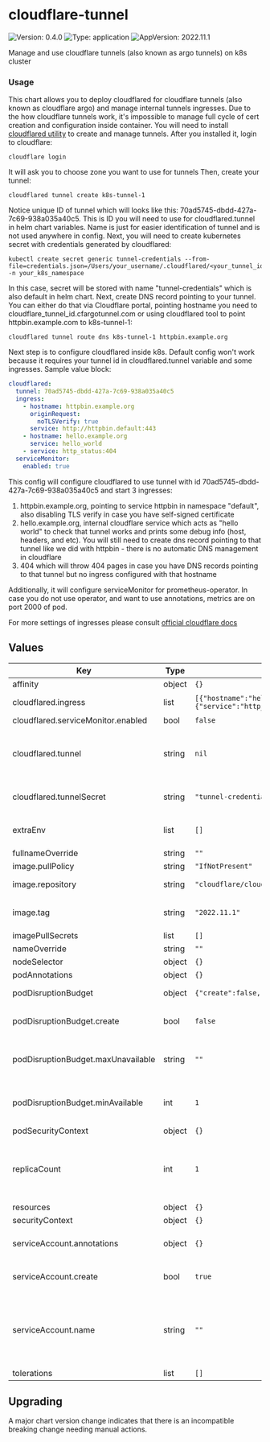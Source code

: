 # cloudflare-tunnel

![Version: 0.4.0](https://img.shields.io/badge/Version-0.4.0-informational?style=flat-square) ![Type: application](https://img.shields.io/badge/Type-application-informational?style=flat-square) ![AppVersion: 2022.11.1](https://img.shields.io/badge/AppVersion-2022.11.1-informational?style=flat-square)

Manage and use cloudflare tunnels (also known as argo tunnels) on k8s cluster

### Usage

This chart allows you to deploy cloudflared for cloudflare tunnels (also known as cloudflare argo) and manage internal tunnels ingresses.
Due to the how cloudflare tunnels work, it's impossible to manage full cycle of cert creation and configuration inside container.
You will need to install [cloudflared utility](https://github.com/cloudflare/cloudflared) to create and manage tunnels.
After you installed it, login to cloudflare:
```
cloudflare login
```
It will ask you to choose zone you want to use for tunnels
Then, create your tunnel:
```
cloudflared tunnel create k8s-tunnel-1
```
Notice unique ID of tunnel which will looks like this: 70ad5745-dbdd-427a-7c69-938a035a40c5. This is ID you will need to use for cloudflared.tunnel in helm chart variables.  Name is just for easier identification of tunnel and is not used anywhere in config.
Next, you will need to create kubernetes secret with credentials generated by cloudflared:
```
kubectl create secret generic tunnel-credentials --from-file=credentials.json=/Users/your_username/.cloudflared/<your_tunnel_id>.json -n your_k8s_namespace
```
In this case, secret will be stored with name "tunnel-credentials" which is also default in helm chart.
Next, create DNS record pointing to your tunnel. You can either do that via Cloudflare portal, pointing hostname you need to cloudflare_tunnel_id.cfargotunnel.com or using cloudflared tool to point httpbin.example.com to k8s-tunnel-1:
```
cloudflared tunnel route dns k8s-tunnel-1 httpbin.example.org
```
Next step is to configure cloudflared inside k8s. Default config won't work because it requires your tunnel id in cloudflared.tunnel variable and some ingresses. Sample value block:
```yaml
cloudflared:
  tunnel: 70ad5745-dbdd-427a-7c69-938a035a40c5
  ingress:
    - hostname: httpbin.example.org
      originRequest:
        noTLSVerify: true
      service: http://httpbin.default:443
    - hostname: hello.example.org
      service: hello_world
    - service: http_status:404
  serviceMonitor:
    enabled: true
```
This config will configure cloudflared to use tunnel with id 70ad5745-dbdd-427a-7c69-938a035a40c5 and start 3 ingresses:

1) httpbin.example.org, pointing to service httpbin in namespace "default", also disabling TLS verify in case you have self-signed certificate
2) hello.example.org, internal cloudflare service which acts as "hello world" to check that tunnel works and prints some debug info (host, headers, and etc). You will still need to create dns record pointing to that tunnel like we did with httpbin - there is no automatic DNS management in cloudflare
3) 404 which will throw 404 pages in case you have DNS records pointing to that tunnel but no ingress configured with that hostname

Additionally, it will configure serviceMonitor for prometheus-operator. In case you do not use operator, and want to use annotations, metrics are on port 2000 of pod.

For more settings of ingresses please consult [official cloudflare docs](https://developers.cloudflare.com/cloudflare-one/connections/connect-apps/configuration/configuration-file/ingress)

## Values

| Key | Type | Default | Description |
|-----|------|---------|-------------|
| affinity | object | `{}` | affinity rules |
| cloudflared.ingress | list | `[{"hostname":"hello.example.com","service":"hello_world"},{"service":"http_status:404"}]` | Yaml wth ingress rules |
| cloudflared.serviceMonitor.enabled | bool | `false` |  |
| cloudflared.tunnel | string | `nil` | tunnel UUID. Tunnel name will not work. Get it with 'cloudflared tunnel list' |
| cloudflared.tunnelSecret | string | `"tunnel-credentials"` | name of secret with stored tunnel credentials |
| extraEnv | list | `[]` | additional container environment variables |
| fullnameOverride | string | `""` |  |
| image.pullPolicy | string | `"IfNotPresent"` |  |
| image.repository | string | `"cloudflare/cloudflared"` | overrides default image |
| image.tag | string | `"2022.11.1"` | Overrides the image tag whose default is the chart appVersion. |
| imagePullSecrets | list | `[]` |  |
| nameOverride | string | `""` |  |
| nodeSelector | object | `{}` | node selector rules |
| podAnnotations | object | `{}` | pod annotations |
| podDisruptionBudget | object | `{"create":false,"maxUnavailable":"","minAvailable":1}` | Pod Disruption Budget configuration |
| podDisruptionBudget.create | bool | `false` | Specifies whether a PodDisruptionBudget should be created |
| podDisruptionBudget.maxUnavailable | string | `""` | Max number of pods that can be unavailable after the eviction |
| podDisruptionBudget.minAvailable | int | `1` | Min number of pods that must still be available after the eviction |
| podSecurityContext | object | `{}` | pod security context |
| replicaCount | int | `1` | Amount of replicas. Be aware that >1 replicas requires paid cloudflare loadbalancer subscription |
| resources | object | `{}` | pod limits/requests |
| securityContext | object | `{}` | security context |
| serviceAccount.annotations | object | `{}` | Annotations to add to the service account |
| serviceAccount.create | bool | `true` | Specifies whether a service account should be created |
| serviceAccount.name | string | `""` | The name of the service account to use. If not set and create is true, a name is generated using the fullname template |
| tolerations | list | `[]` | tolerations rules |

## Upgrading

A major chart version change indicates that there is an incompatible breaking change needing manual actions.